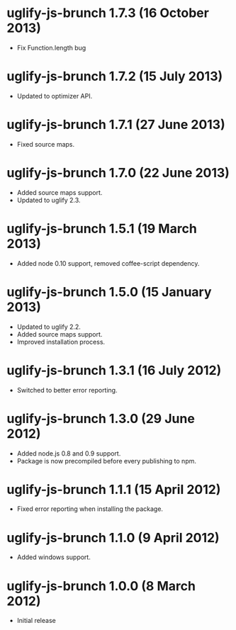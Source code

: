 # uglify-js-brunch 1.7.3 (16 October 2013)
* Fix Function.length bug

# uglify-js-brunch 1.7.2 (15 July 2013)
* Updated to optimizer API.

# uglify-js-brunch 1.7.1 (27 June 2013)
* Fixed source maps.

# uglify-js-brunch 1.7.0 (22 June 2013)
* Added source maps support.
* Updated to uglify 2.3.

# uglify-js-brunch 1.5.1 (19 March 2013)
* Added node 0.10 support, removed coffee-script dependency.

# uglify-js-brunch 1.5.0 (15 January 2013)
* Updated to uglify 2.2.
* Added source maps support.
* Improved installation process.

# uglify-js-brunch 1.3.1 (16 July 2012)
* Switched to better error reporting.

# uglify-js-brunch 1.3.0 (29 June 2012)
* Added node.js 0.8 and 0.9 support.
* Package is now precompiled before every publishing to npm.

# uglify-js-brunch 1.1.1 (15 April 2012)
* Fixed error reporting when installing the package.

# uglify-js-brunch 1.1.0 (9 April 2012)
* Added windows support.

# uglify-js-brunch 1.0.0 (8 March 2012)
* Initial release
